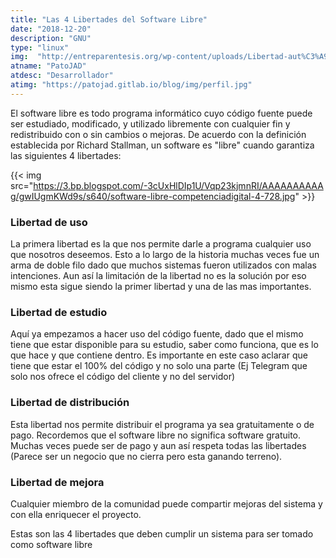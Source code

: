 ```yaml
---
title: "Las 4 Libertades del Software Libre"
date: "2018-12-20"
description: "GNU"
type: "linux"
img:  "http://entreparentesis.org/wp-content/uploads/Libertad-aut%C3%A9ntica-696x464.jpg"
atname: "PatoJAD"
atdesc: "Desarrollador"
atimg: "https://patojad.gitlab.io/blog/img/perfil.jpg"
---
```


El software libre es todo programa informático cuyo código fuente puede ser estudiado, modificado, y utilizado libremente con cualquier fin y redistribuido con o sin cambios o mejoras. De acuerdo con la definición establecida por Richard Stallman, un software es "libre" cuando garantiza las siguientes 4 libertades:

{{< img src="https://3.bp.blogspot.com/-3cUxHlDIp1U/Vqp23kjmnRI/AAAAAAAAAAg/gwIUgmKWd9s/s640/software-libre-competenciadigital-4-728.jpg" >}}

### Libertad de uso

La primera libertad es la que nos permite darle a programa cualquier uso que nosotros deseemos. Esto a lo largo de la historia muchas veces fue un arma de doble filo dado que muchos sistemas fueron utilizados con malas intenciones. Aun así la limitación de la libertad no es la solución por eso mismo esta sigue siendo la primer libertad y una de las mas importantes.

### Libertad de estudio

Aquí ya empezamos a hacer uso del código fuente, dado que el mismo tiene que estar disponible para su estudio, saber como funciona, que es lo que hace y que contiene dentro. Es importante en este caso aclarar que tiene que estar el 100% del código y no solo una parte (Ej Telegram que solo nos ofrece el código del cliente y no del servidor)

### Libertad de distribución

Esta libertad nos permite distribuir el programa ya sea gratuitamente o de pago. Recordemos que el software libre no significa software gratuito. Muchas veces puede ser de pago y aun así respeta todas las libertades (Parece ser un negocio que no cierra pero esta ganando terreno).

### Libertad de mejora

Cualquier miembro de la comunidad puede compartir mejoras del sistema y con ella enriquecer el proyecto.

Estas son las 4 libertades que deben cumplir un sistema para ser tomado como software libre
